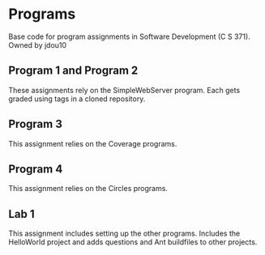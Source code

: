 # Programs
Base code for program assignments in Software Development (C S 371). Owned by jdou10

## Program 1 and Program 2
These assignments rely on the SimpleWebServer program. Each gets graded using tags in a cloned repository. 

## Program 3
This assignment relies on the Coverage programs. 

## Program 4
This assignment relies on the Circles programs. 

## Lab 1
This assignment includes setting up the other programs.
Includes the HelloWorld project and adds questions and Ant buildfiles to other projects.